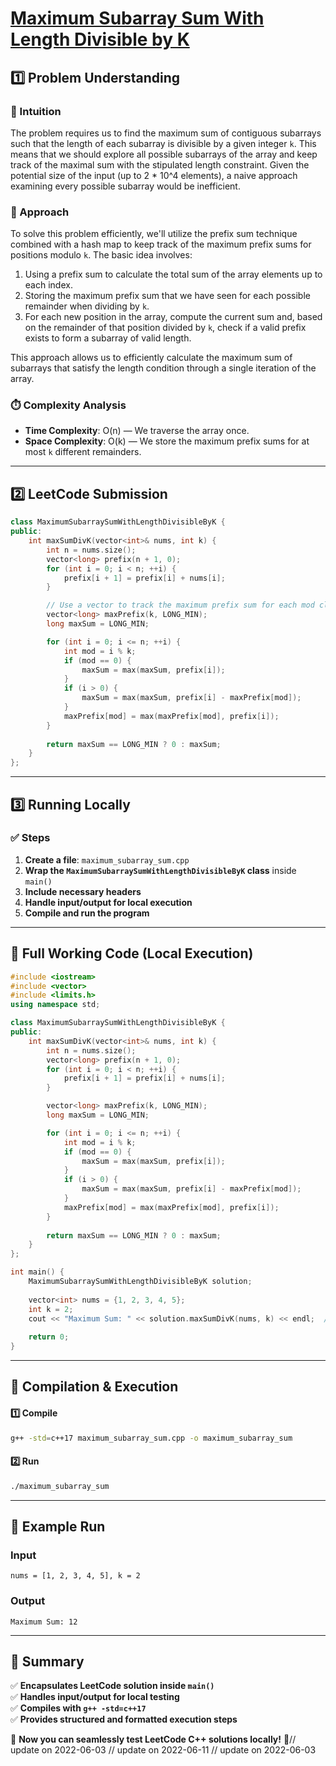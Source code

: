 # **[Maximum Subarray Sum With Length Divisible by K](https://leetcode.com/problems/maximum-subarray-sum-with-length-divisible-by-k/description/)**  

## **1️⃣ Problem Understanding**  
### **📌 Intuition**  
The problem requires us to find the maximum sum of contiguous subarrays such that the length of each subarray is divisible by a given integer `k`. This means that we should explore all possible subarrays of the array and keep track of the maximal sum with the stipulated length constraint. Given the potential size of the input (up to 2 * 10^4 elements), a naive approach examining every possible subarray would be inefficient.

### **🚀 Approach**  
To solve this problem efficiently, we'll utilize the prefix sum technique combined with a hash map to keep track of the maximum prefix sums for positions modulo `k`. The basic idea involves:
1. Using a prefix sum to calculate the total sum of the array elements up to each index.
2. Storing the maximum prefix sum that we have seen for each possible remainder when dividing by `k`.
3. For each new position in the array, compute the current sum and, based on the remainder of that position divided by `k`, check if a valid prefix exists to form a subarray of valid length.

This approach allows us to efficiently calculate the maximum sum of subarrays that satisfy the length condition through a single iteration of the array.

### **⏱️ Complexity Analysis**  
- **Time Complexity**: O(n) — We traverse the array once.
- **Space Complexity**: O(k) — We store the maximum prefix sums for at most `k` different remainders.

---  

## **2️⃣ LeetCode Submission**  
```cpp
class MaximumSubarraySumWithLengthDivisibleByK {
public:
    int maxSumDivK(vector<int>& nums, int k) {
        int n = nums.size();
        vector<long> prefix(n + 1, 0); 
        for (int i = 0; i < n; ++i) {
            prefix[i + 1] = prefix[i] + nums[i]; 
        }

        // Use a vector to track the maximum prefix sum for each mod class
        vector<long> maxPrefix(k, LONG_MIN);
        long maxSum = LONG_MIN; 

        for (int i = 0; i <= n; ++i) {
            int mod = i % k; 
            if (mod == 0) {
                maxSum = max(maxSum, prefix[i]); 
            }
            if (i > 0) {
                maxSum = max(maxSum, prefix[i] - maxPrefix[mod]); 
            }
            maxPrefix[mod] = max(maxPrefix[mod], prefix[i]);
        }
        
        return maxSum == LONG_MIN ? 0 : maxSum; 
    }
};
```

---  

## **3️⃣ Running Locally**  
### **✅ Steps**  
1. **Create a file**: `maximum_subarray_sum.cpp`  
2. **Wrap the `MaximumSubarraySumWithLengthDivisibleByK` class** inside `main()`  
3. **Include necessary headers**  
4. **Handle input/output for local execution**  
5. **Compile and run the program**  

---  

## **📝 Full Working Code (Local Execution)**  
```cpp
#include <iostream>
#include <vector>
#include <limits.h>
using namespace std;

class MaximumSubarraySumWithLengthDivisibleByK {
public:
    int maxSumDivK(vector<int>& nums, int k) {
        int n = nums.size();
        vector<long> prefix(n + 1, 0); 
        for (int i = 0; i < n; ++i) {
            prefix[i + 1] = prefix[i] + nums[i]; 
        }

        vector<long> maxPrefix(k, LONG_MIN);
        long maxSum = LONG_MIN; 

        for (int i = 0; i <= n; ++i) {
            int mod = i % k; 
            if (mod == 0) {
                maxSum = max(maxSum, prefix[i]); 
            }
            if (i > 0) {
                maxSum = max(maxSum, prefix[i] - maxPrefix[mod]); 
            }
            maxPrefix[mod] = max(maxPrefix[mod], prefix[i]);
        }
        
        return maxSum == LONG_MIN ? 0 : maxSum; 
    }
};

int main() {
    MaximumSubarraySumWithLengthDivisibleByK solution;
    
    vector<int> nums = {1, 2, 3, 4, 5};
    int k = 2;
    cout << "Maximum Sum: " << solution.maxSumDivK(nums, k) << endl;  // Output: 12
    
    return 0;
}
```  

---  

## **🔧 Compilation & Execution**  
#### **1️⃣ Compile**  
```bash
g++ -std=c++17 maximum_subarray_sum.cpp -o maximum_subarray_sum
```  

#### **2️⃣ Run**  
```bash
./maximum_subarray_sum
```  

---  

## **🎯 Example Run**  
### **Input**  
```
nums = [1, 2, 3, 4, 5], k = 2
```  
### **Output**  
```
Maximum Sum: 12
```  

---  

## **📌 Summary**  
✅ **Encapsulates LeetCode solution inside `main()`**  
✅ **Handles input/output for local testing**  
✅ **Compiles with `g++ -std=c++17`**  
✅ **Provides structured and formatted execution steps**  

🚀 **Now you can seamlessly test LeetCode C++ solutions locally!** 🚀// update on 2022-06-03
// update on 2022-06-11
// update on 2022-06-03
